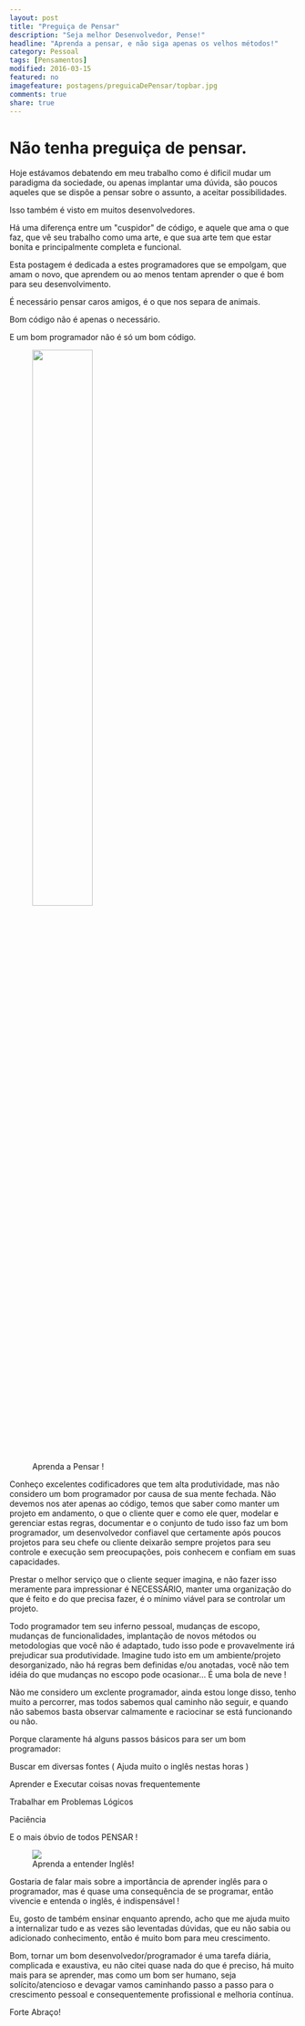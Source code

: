 ```yaml
---
layout: post
title: "Preguiça de Pensar"
description: "Seja melhor Desenvolvedor, Pense!"
headline: "Aprenda a pensar, e não siga apenas os velhos métodos!"
category: Pessoal
tags: [Pensamentos]
modified: 2016-03-15
featured: no
imagefeature: postagens/preguicaDePensar/topbar.jpg
comments: true
share: true
---
```


Não tenha preguiça de pensar.
============================

Hoje estávamos debatendo em meu trabalho como é dificil mudar um paradigma da sociedade, ou apenas implantar uma dúvida, são poucos aqueles que se dispõe a pensar sobre o assunto, a aceitar possibilidades.

Isso também é visto em muitos desenvolvedores.

Há uma diferença entre um "cuspidor" de código, e aquele que ama o que faz, que vê seu trabalho como uma arte, e que sua arte tem que estar bonita e principalmente completa e funcional.

Esta postagem é dedicada a estes programadores que se empolgam, que amam o novo, que aprendem ou ao menos tentam aprender o que é bom para seu desenvolvimento.

É necessário pensar caros amigos, é o que nos separa de animais.

Bom código não é apenas o necessário.

E um bom programador não é só um bom código.
<figure>
	<img height="50%" width="50%" src="{{ site.url }}/images/postagens/preguicaDePensar/antolho.jpg">
	<figcaption><a data-toggle="tooltip" title="Tire isso do seu rosto !">Aprenda a Pensar !</a></figcaption>
</figure>
Conheço excelentes codificadores que tem alta produtividade, mas não considero um bom programador por causa de sua mente fechada.
Não devemos nos ater apenas ao código, temos que saber como manter um projeto em andamento, o que o cliente quer e como ele quer, modelar e gerenciar estas regras, documentar e o conjunto de tudo isso faz um bom programador, um desenvolvedor confiavel que certamente após poucos projetos para seu chefe ou cliente deixarão sempre projetos para seu controle e execução sem preocupações, pois conhecem e confiam em suas capacidades.

Prestar o melhor serviço que o cliente sequer imagina, e não fazer isso meramente para impressionar é NECESSÁRIO, manter uma organização do que é feito e do que precisa fazer, é o mínimo viável para se controlar um projeto.

Todo programador tem seu inferno pessoal, mudanças de escopo, mudanças de funcionalidades, implantação de novos métodos ou metodologias que você não é adaptado, tudo isso pode e provavelmente irá prejudicar sua produtividade.
Imagine tudo isto em um ambiente/projeto desorganizado, não há regras bem definidas e/ou anotadas, você não tem idéia do que mudanças no escopo pode ocasionar...
É uma bola de neve !

Não me considero um exclente programador, ainda estou longe disso, tenho muito a percorrer, mas todos sabemos qual caminho não seguir, e quando não sabemos basta observar calmamente e raciocinar se está funcionando ou não.

Porque claramente há alguns passos básicos para ser um bom programador:

>
Buscar em diversas fontes ( Ajuda muito o inglês nestas horas )
>
Aprender e Executar coisas novas frequentemente
>
Trabalhar em Problemas Lógicos
>
Paciência
>
E o mais óbvio de todos PENSAR !

<figure>
	<img src="{{ site.url }}/images/postagens/preguicaDePensar/speakEnglish.jpg">
	<figcaption><a data-toggle="tooltip" title="Inglês é Necessário!">Aprenda a entender Inglês!</a></figcaption>
</figure>
Gostaria de falar mais sobre a importância de aprender inglês para o programador, mas é quase uma consequência de se programar, então vivencie e entenda o inglês, é indispensável !

Eu, gosto de também ensinar enquanto aprendo, acho que me ajuda muito a internalizar tudo e as vezes são leventadas dúvidas, que eu não sabia ou adicionado conhecimento, então é muito bom para meu crescimento.

Bom, tornar um bom desenvolvedor/programador é uma tarefa diária, complicada e exaustiva, eu não citei quase nada do que é preciso, há muito mais para se aprender, mas como um bom ser humano, seja solícito/atencioso e devagar vamos caminhando passo a passo para o crescimento pessoal e consequentemente profissional e melhoria contínua.

Forte Abraço!
